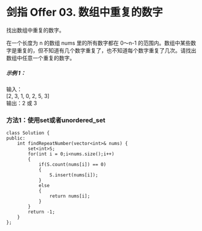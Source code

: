 # 剑指 Offer 03. 数组中重复的数字
找出数组中重复的数字。


在一个长度为 n 的数组 nums 里的所有数字都在 0～n-1 的范围内。数组中某些数字是重复的，但不知道有几个数字重复了，也不知道每个数字重复了几次。请找出数组中任意一个重复的数字。  

##### 示例 1：  
  
输入：  
[2, 3, 1, 0, 2, 5, 3]  
输出：2 或 3   

### 方法1：使用set或者unordered_set
```
class Solution {
public:
    int findRepeatNumber(vector<int>& nums) {
        set<int>S;
        for(int i = 0;i<nums.size();i++)
        {
            if(S.count(nums[i]) == 0)
            {
                S.insert(nums[i]);
            }
            else
            {
                return nums[i];
            }
        }
        return -1;
    }
};
```